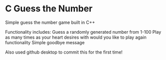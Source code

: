 # C Guess the Number
 Simple guess the number game built in C++

Functionality includes:
Guess a randomly generated number from 1-100
Play as many times as your heart desires with would you like to play again functionality
Simple goodbye message

Also used github desktop to commit this for the first time!
